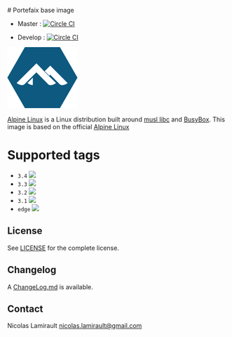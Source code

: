 # Portefaix base image

* Master :
[![Circle CI](https://circleci.com/gh/portefaix/docker-base/tree/master.svg?style=svg)](https://circleci.com/gh/portefaix/docker-base/tree/master)

* Develop :
[![Circle CI](https://circleci.com/gh/portefaix/docker-base/tree/develop.svg?style=svg)](https://circleci.com/gh/portefaix/docker-base/tree/develop)

![logo](https://raw.githubusercontent.com/1science/docker-alpine/latest/logo.png)

[Alpine Linux][] is a Linux distribution built around [musl libc][] and [BusyBox][].
This image is based on the official [Alpine Linux](https://registry.hub.docker.com/_/alpine/)

# Supported tags

- `3.4` [![](https://badge.imagelayers.io/portefaix/base:3.4.svg)](https://imagelayers.io/?images=portefaix/base:3.4 'imagelayers.io')
- `3.3` [![](https://badge.imagelayers.io/portefaix/base:3.3.svg)](https://imagelayers.io/?images=portefaix/base:3.3 'imagelayers.io')
- `3.2` [![](https://badge.imagelayers.io/portefaix/base:3.2.svg)](https://imagelayers.io/?images=portefaix/base:3.2 'imagelayers.io')
- `3.1` [![](https://badge.imagelayers.io/portefaix/base:3.1.svg)](https://imagelayers.io/?images=portefaix/base:3.1 'imagelayers.io')
- `edge` [![](https://badge.imagelayers.io/portefaix/base:edge.svg)](https://imagelayers.io/?images=portefaix/base:edge 'imagelayers.io')

## License

See [LICENSE](LICENSE) for the complete license.


## Changelog

A [ChangeLog.md](ChangeLog.md) is available.


## Contact

Nicolas Lamirault <nicolas.lamirault@gmail.com>



[Alpine Linux]: http://www.alpinelinux.org
[musl libc]: http://www.musl-libc.org
[BusyBox]: http://www.busybox.net
